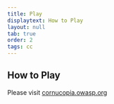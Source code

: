 ```yaml
---
title: Play
displaytext: How to Play
layout: null
tab: true
order: 2
tags: cc
---
```


## How to Play

Please visit [cornucopia.owasp.org](https://cornucopia.owasp.org/how-to-play)
